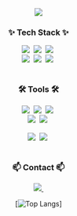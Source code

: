 <!--타이틀 부분-->
<div align="center">
  <img src="https://capsule-render.vercel.app/api?type=venom&height=200&text=Welcome-nl-명진's%20Github.&fontSize=50&color=0:8871e5,100:b678c4&stroke=b678c4" />
</div>

<!--내용 부분-->
<h3 align="center">✨ Tech Stack ✨</h3>


<div align="center">
  <img src="https://img.shields.io/badge/Unity-DB7093?style=for-the-badge&logo=unity&logoColor=ffd35b" />&nbsp
  <img src="https://img.shields.io/badge/Java-1daabb.svg?style=for-the-badge&logo=spring&logoColor=white" />&nbsp
  <img src="https://img.shields.io/badge/Spring-1572B6.svg?style=for-the-badge&logo=springboot&logoColor=white" />&nbsp
</div>

<div align="center">
  <img src="https://img.shields.io/badge/vue.js-20232a.svg?style=for-the-badge&logo=vue.js&logoColor=61DAFB" />&nbsp
  <img src="https://img.shields.io/badge/javascript-F7DF1E.svg?style=for-the-badge&logo=javascript&logoColor=20232a" />&nbsp
  <img src="https://img.shields.io/badge/css-E34F26.svg?style=for-the-badge&logo=csswizardry&logoColor=white" />&nbsp
</div>


<br>

<h3 align="center">🛠 Tools 🛠</h3>
<div align="center">
  <img src="https://img.shields.io/badge/git-F05033.svg?style=for-the-badge&logo=git&logoColor=white" />&nbsp
  <img src="https://img.shields.io/badge/github-181717.svg?style=for-the-badge&logo=github&logoColor=white" />&nbsp
  <img src="https://img.shields.io/badge/Notion-F3F3F3.svg?style=for-the-badge&logo=notion&logoColor=black" />&nbsp
</div>

<div align="center">
  <img src="https://img.shields.io/badge/adobe%20photoshop-08253c.svg?style=for-the-badge&logo=adobe%20photoshop&logoColor=37abff" />&nbsp
  <img src="https://img.shields.io/badge/figma-F24E1E.svg?style=for-the-badge&logo=figma&logoColor=white" />&nbsp
</div>

<br>

<div align="center">
  <img src="https://img.shields.io/badge/VSCode-2C2C32.svg?style=for-the-badge&logo=visual-studio-code&logoColor=22ABF3" />&nbsp
  <img src="https://img.shields.io/badge/Intellij-2C2C32.svg?style=for-the-badge&logo=intellijidea&logoColor=F37726" />&nbsp
<!--   <img src="https://img.shields.io/badge/Colab-2C2C32.svg?style=for-the-badge&logo=googlecolab&logoColor=F9AB00" />&nbsp -->
</div>

<br>

<h3 align="center">📫 Contact 📫</h3>
<div align="center">
  
  <a href="smj2802@naver.com">
    <img
      src="https://img.shields.io/badge/smj2802@naver.com-D14836?style=for-the-badge&logo=gmail&logoColor=white"/>&nbsp
  </a>
</div>
<div align="center">


[![Top Langs](https://github-readme-stats.vercel.app/api/top-langs/?username=SonMyeongJin&layout=compact)]
</div>
